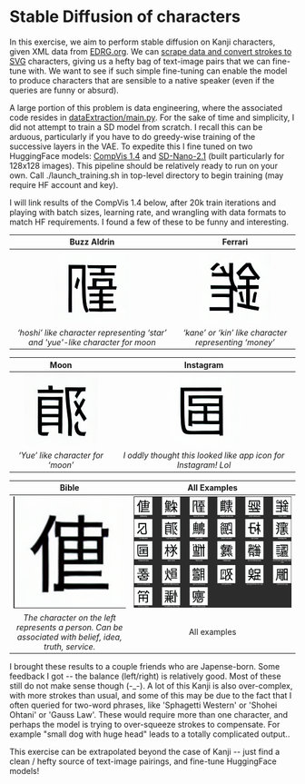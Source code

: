 

# Stable Diffusion of characters 

In this exercise, we aim to perform stable diffusion on Kanji characters, given XML data from [EDRG.org](https://www.edrdg.org/wiki/index.php/KANJIDIC_Project).  We can [scrape data and convert strokes to SVG](https://github.com/skyBluezz/Stable-Diffusion-of-Characters/blob/524860c0b06d97599649ec070fe060fff48d70ff/dataExtraction/main.py) characters, giving us a hefty bag of text-image pairs that we can fine-tune with.  We want to see if such simple fine-tuning can enable the model to produce characters that are sensible to a native speaker (even if the queries are funny or absurd).  

A large portion of this problem is data engineering, where the associated code resides in [dataExtraction/main.py](dataExtraction/main.py).  For the sake of time and simplicity, I did not attempt to train a SD model from scratch.  I recall this can be arduous, particularly if you have to do greedy-wise training of the successive layers in the VAE.  To expedite this I fine tuned on two HuggingFace models: [CompVis 1.4](https://huggingface.co/CompVis/stable-diffusion-v1-4) and [SD-Nano-2.1](https://huggingface.co/bguisard/stable-diffusion-nano-2-1) (built particularly for 128x128 images).  This pipeline should be relatively ready to run on your own.  Call ./launch_training.sh in top-level directory to begin training (may require HF account and key).

I will link results of the CompVis 1.4 below, after 20k train iterations and playing with batch sizes, learning rate, and wrangling with data formats to match HF requirements.  I found a few of these to be funny and interesting.  

Buzz Aldrin             |  Ferrari
:----------------------:|:---------------------------:
![](<./example_outputs/Buzz aldrin.png>)  |  ![](example_outputs/Ferrari.png)
*‘hoshi’ like character representing ‘star’ and 'yue'-like character for moon* | *‘kane’ or ‘kin’ like character representing ‘money’*

 Moon             |  Instagram
:----------------------:|:---------------------------:
![](<./example_outputs/Full Moon.png>)  |  ![](example_outputs/Instagram.png)
*‘Yue’ like character for ‘moon’* | *I oddly thought this looked like app icon for Instagram! Lol*


 Bible | All Examples
:----------------------:|:----------------------:
![](<./example_outputs/Bible.png>)  | ![](<./collated_examples.png>)
*The character on the left represents a person.  Can be associated with belief, idea, truth, service.* | All examples 

I brought these results to a couple friends who are Japense-born.  Some feedback I got -- the balance (left/right) is relatively good.  Most of these still do not make sense though (-_-).  A lot of this Kanji is also over-complex, with more strokes than usual, and some of this may be due to the fact that I often queried for two-word phrases, like 'Sphagetti Western' or 'Shohei Ohtani' or 'Gauss Law'.  These would require more than one character, and perhaps the model is trying to over-squeeze strokes to compensate.  For example "small dog with huge head" leads to a totally complicated output..

This exercise can be extrapolated beyond the case of Kanji -- just find a clean / hefty source of text-image pairings, and fine-tune HuggingFace models!
